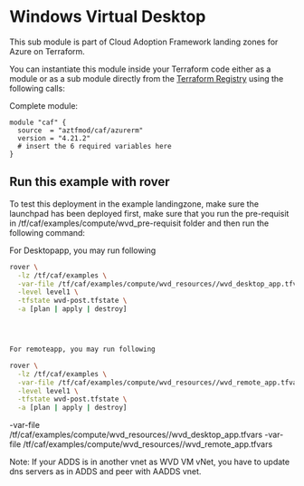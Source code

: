 # Windows Virtual Desktop 

This sub module is part of Cloud Adoption Framework landing zones for Azure on Terraform.

You can instantiate this module inside your Terraform code either as a module or as a sub module directly from the [Terraform Registry](https://registry.terraform.io/modules/aztfmod/caf/azurerm/latest) using the following calls:

Complete module:
```hcl
module "caf" {
  source  = "aztfmod/caf/azurerm"
  version = "4.21.2"
  # insert the 6 required variables here
}
```


## Run this example with rover

To test this deployment in the example landingzone, make sure the launchpad has been deployed first, make sure that you run the pre-requisit in /tf/caf/examples/compute/wvd_pre-requisit folder and then run the following command:


For Desktopapp, you may run following 

```bash
rover \
  -lz /tf/caf/examples \
  -var-file /tf/caf/examples/compute/wvd_resources//wvd_desktop_app.tfvars \
  -level level1 \
  -tfstate wvd-post.tfstate \
  -a [plan | apply | destroy]
```

```bash



For remoteapp, you may run following 

rover \
  -lz /tf/caf/examples \
  -var-file /tf/caf/examples/compute/wvd_resources//wvd_remote_app.tfvars \
  -level level1 \
  -tfstate wvd-post.tfstate \
  -a [plan | apply | destroy]
```

-var-file /tf/caf/examples/compute/wvd_resources//wvd_desktop_app.tfvars -var-file /tf/caf/examples/compute/wvd_resources//wvd_remote_app.tfvars

Note: If your ADDS is in another vnet as WVD VM vNet, you have to update dns servers as in ADDS and peer with AADDS vnet.  

